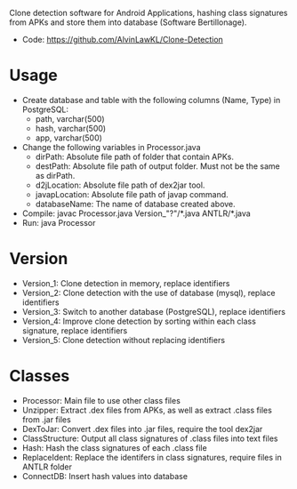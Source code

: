 Clone detection software for Android Applications, hashing class signatures from APKs and store them into database (Software Bertillonage).

* Code: https://github.com/AlvinLawKL/Clone-Detection

# Usage
* Create database and table with the following columns (Name, Type) in PostgreSQL:
    * path, varchar(500)
    * hash, varchar(500)
    * app, varchar(500)
* Change the following variables in Processor.java
    * dirPath: Absolute file path of folder that contain APKs.
    * destPath: Absolute file path of output folder. Must not be the same as dirPath.
    * d2jLocation: Absolute file path of dex2jar tool.
    * javapLocation: Absolute file path of javap command.
    * databaseName: The name of database created above.
* Compile: javac Processor.java Version_"?"/\*.java ANTLR/\*.java
* Run: java Processor

# Version
* Version_1: Clone detection in memory, replace identifiers
* Version_2: Clone detection with the use of database (mysql), replace identifiers
* Version_3: Switch to another database (PostgreSQL), replace identifiers
* Version_4: Improve clone detection by sorting within each class signature, replace identifiers
* Version_5: Clone detection without replacing identifiers

# Classes
* Processor: Main file to use other class files
* Unzipper: Extract .dex files from APKs, as well as extract .class files from .jar files
* DexToJar: Convert .dex files into .jar files, require the tool dex2jar
* ClassStructure: Output all class signatures of .class files into text files
* Hash: Hash the class signatures of each .class file
* ReplaceIdent: Replace the identifers in class signatures, require files in ANTLR folder
* ConnectDB: Insert hash values into database
